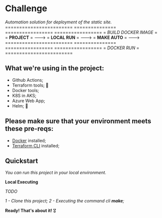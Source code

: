 # Challenge
_Automation solution for deployment of the static site._
                                                                    ========================
===============       =================      =================      = _BUILD DOCKER IMAGE_ =
= __PROJECT__ =  ---> = __LOCAL RUN__ = ---> = __MAKE AUTO__ = ---> ========================
===============       =================      =================      =     _DOCKER RUN_     =
                                                                    ========================

## What we're using in the project:

* Github Actions; 
* Terraform tools; 🚀
* Docker tools;
* K8S in AKS;
* Azure Web App;
* Helm; 🥰


## Please make sure that your environment meets these pre-reqs:

* [Docker](https://hub.docker.com/editions/community/docker-ce-desktop-windows) installed;
* [Terraform CLI](https://www.terraform.io/downloads.html) installed;

## Quickstart

_You can run this project in your local environment._

__Local Executing__

_TODO_

_1 - Clone this project;_
_2 - Executing the command cli __make__;_

__Ready! That's about it!__ 🎖️








